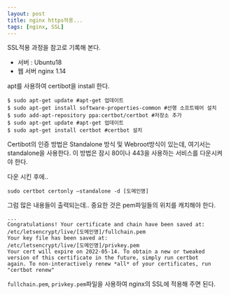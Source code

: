 ```yaml
---
layout: post
title: nginx https적용...
tags: [nginx, SSL]
---
```




SSL적용 과정을 참고로 기록해 본다. 

* 서버 : Ubuntu18
* 웹 서버 nginx 1.14



apt를 사용하여 certibot을 install 한다. 

```
$ sudo apt-get update #apt-get 업데이트
$ sudo apt-get install software-properties-common #선행 소프트웨어 설치
$ sudo add-apt-repository ppa:certbot/certbot #저장소 추가
$ sudo apt-get update #apt-get 업데이트
$ sudo apt-get install certbot #certbot 설치
```



Certibot의 인증 방법은 Standalone 방식 및 Webroot방식이 있는데, 여기서는 standalone을 사용한다. 이 방법은 잠시 80이나 443을 사용하는 서비스를 다운시켜야 한다. 

다운 시킨 후에..

```
sudo certbot certonly –standalone -d [도메인명]
```



그럼 많은 내용들이 출력되는데.. 중요한 것은 pem파일들의 위치를 캐치해야 한다.

```
...
Congratulations! Your certificate and chain have been saved at:
/etc/letsencrypt/live/[도메인명]/fullchain.pem
Your key file has been saved at:
/etc/letsencrypt/live/[도메인명]/privkey.pem
Your cert will expire on 2022-05-14. To obtain a new or tweaked
version of this certificate in the future, simply run certbot
again. To non-interactively renew *all* of your certificates, run
"certbot renew"
```



`fullchain.pem`, `privkey.pem`파일을 사용하여 nginx의 SSL에 적용해 주면 된다.

